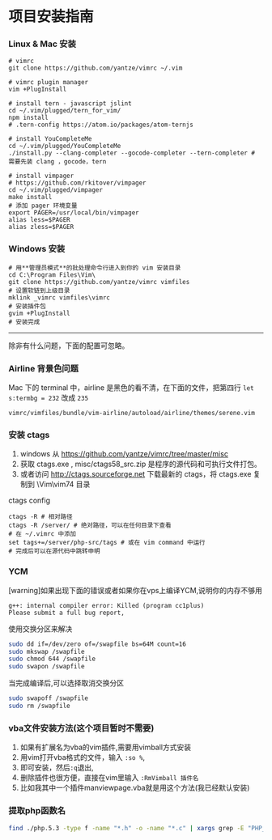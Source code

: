 # 项目安装指南

### Linux & Mac 安装
```
# vimrc
git clone https://github.com/yantze/vimrc ~/.vim

# vimrc plugin manager
vim +PlugInstall

# install tern - javascript jslint
cd ~/.vim/plugged/tern_for_vim/
npm install 
# .tern-config https://atom.io/packages/atom-ternjs

# install YouCompleteMe
cd ~/.vim/plugged/YouCompleteMe
./install.py --clang-completer --gocode-completer --tern-completer # 需要先装 clang ，gocode，tern

# install vimpager
# https://github.com/rkitover/vimpager
cd ~/.vim/plugged/vimpager
make install
# 添加 pager 环境变量
export PAGER=/usr/local/bin/vimpager
alias less=$PAGER
alias zless=$PAGER
```
### Windows 安装
```
# 用**管理员模式**的批处理命令行进入到你的 vim 安装目录
cd C:\Program Files\Vim\
git clone https://github.com/yantze/vimrc vimfiles
# 设置软链到上级目录
mklink _vimrc vimfiles\vimrc
# 安装插件包
gvim +PlugInstall
# 安装完成
```
<hr>

除非有什么问题，下面的配置可忽略。


### Airline 背景色问题
Mac 下的 terminal 中，airline 是黑色的看不清，在下面的文件，把第四行 `let s:termbg = 232` 改成 `235`
```
vimrc/vimfiles/bundle/vim-airline/autoload/airline/themes/serene.vim
```

### 安装 ctags
1. windows 从 https://github.com/yantze/vimrc/tree/master/misc
1. 获取 ctags.exe , misc/ctags58_src.zip 是程序的源代码和可执行文件打包。
1. 或者访问 http://ctags.sourceforge.net 下载最新的 ctags，将 ctags.exe 复制到 \Vim\vim74 目录

ctags config
```
ctags -R # 相对路径
ctags -R /server/ # 绝对路径，可以在任何目录下查看
# 在 ~/.vimrc 中添加
set tags+=/server/php-src/tags # 或在 vim command 中运行
# 完成后可以在源代码中跳转申明
```

### YCM
[warning]如果出现下面的错误或者如果你在vps上编译YCM,说明你的内存不够用
```
g++: internal compiler error: Killed (program cc1plus)
Please submit a full bug report,
```
使用交换分区来解决
```bash
sudo dd if=/dev/zero of=/swapfile bs=64M count=16
sudo mkswap /swapfile
sudo chmod 644 /swapfile
sudo swapon /swapfile
```
当完成编译后,可以选择取消交换分区
```bash
sudo swapoff /swapfile
sudo rm /swapfile
```

### vba文件安装方法(这个项目暂时不需要)
1. 如果有扩展名为vba的vim插件,需要用vimball方式安装
1. 用vim打开vba格式的文件，输入 `:so %`,
1. 即可安装，然后`:q`退出,
1. 删除插件也很方便，直接在vim里输入 `:RmVimball 插件名`
1. 比如我其中一个插件manviewpage.vba就是用这个方法(我已经默认安装)


### 提取php函数名
```bash
find ./php.5.3 -type f -name "*.h" -o -name "*.c" | xargs grep -E "PHP_FUNCTION|ZEND_FUNCTION" | sed -ie "s/.*_FUNCTION(//g;s/)//g" | sort | uniq > functions.txt
```
